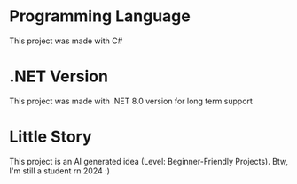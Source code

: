 # Programming Language
This project was made with C#
# .NET Version
This project was made with .NET 8.0 version for long term support
# Little Story
This project is an AI generated idea (Level: Beginner-Friendly Projects). Btw, I'm still a student rn 2024 :)
